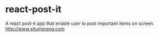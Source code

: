 # react-post-it
A react post-it app that enable user to post important items on screen.  http://www.situmorang.com
